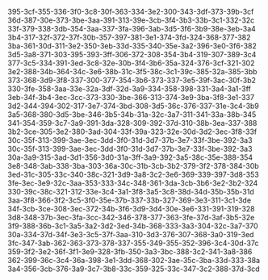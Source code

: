 395-3cf-355-336-3f0-3c8-30f-363-334-3e2-300-343-3df-373-39b-3cf
36d-387-30e-373-3be-3aa-391-313-39e-3cb-3f4-3b3-33b-3c1-332-32c
33f-379-338-3db-354-3aa-337-3fa-396-3ab-3d5-3f6-3b9-38e-3eb-3a4
3b4-317-32f-372-37f-30b-357-397-381-3e1-374-3fd-324-368-377-382
3ba-361-30d-311-3e2-350-3eb-33d-335-340-35e-3a2-396-3e0-3f6-382
3d5-3a8-371-303-395-393-3ff-306-372-308-354-3b4-319-307-389-3c4
377-3c5-334-391-3ed-3c8-32e-30b-3f4-3b6-35a-324-376-3cf-321-302
3e2-388-34b-364-34c-3e6-38b-31c-3f5-38c-3c1-39c-385-32a-385-3bb
373-368-3d9-3f8-337-300-377-354-3b6-373-337-3e5-39f-3ac-30f-3b2
330-3fe-358-3aa-33e-32a-3df-32d-3a9-334-358-398-331-3a4-3a1-3ff
3eb-34f-3b4-3ec-3cc-373-330-3be-366-313-374-3e9-3ba-3f8-3e1-337
3d2-344-394-302-317-3e7-374-3bd-308-3d5-36c-376-337-31e-3c4-3b9
3a5-368-380-3d5-3be-346-3b5-34b-31a-32c-3a7-311-341-33a-38b-345
341-354-359-3c7-3a9-391-3da-328-309-392-37d-310-38b-3ea-337-388
3b2-3ce-305-3e2-380-3ad-304-33f-39a-323-32e-30d-3d2-3ec-3f8-33f
30c-35f-313-399-3ae-3ec-3dd-3f0-31d-3d7-37b-3e7-33f-3be-392-3a3
30c-35f-313-399-3ae-3ec-3dd-3f0-31d-3d7-37b-3e7-33f-3be-392-3a3
30a-3a9-315-3ad-3d1-356-3d0-31a-3ff-3a9-392-3a5-38c-35e-388-354
3e8-348-3ab-338-3ba-303-36a-30c-31b-3cb-3b2-379-3f2-378-384-30b
3ed-31c-305-33c-340-38c-321-3d9-3a8-3c2-3e6-369-339-397-3d8-353
3fe-3ec-3e9-32c-3aa-353-333-34c-348-361-3da-3cb-3b6-3e2-3b2-324
330-39c-38c-321-312-33e-3c4-3a1-3f8-3a5-3c8-38d-34d-35b-35b-31d
3aa-3f8-366-3f2-3c5-3f0-35e-37b-337-33b-327-369-3e3-311-3c1-3de
34f-3cb-3ce-308-3ec-372-34b-3f6-3d9-3d4-30e-3e6-331-391-319-328
3d8-348-37b-3ec-3fa-3cc-342-346-378-377-363-3fe-37d-3af-3b5-32e
3f9-388-36b-3c1-3a5-3a2-3d2-3ed-34b-368-333-3a3-304-32c-3a7-370
30a-334-37d-34f-3e3-3c5-37f-3aa-310-3d3-376-307-368-3a0-319-3ed
3fc-347-3ab-362-363-373-378-337-355-349-355-352-396-3c4-30d-37c
359-3f2-3e2-36f-3f1-3e9-328-3fb-350-3a3-3bc-388-3c2-341-3a8-386
362-399-36c-3c4-36a-398-3e1-3dd-368-302-3ae-35c-3ba-33d-333-38a
3a4-356-3cb-376-3a9-3c7-3b8-33c-359-325-33c-347-3c2-388-37d-3cd
